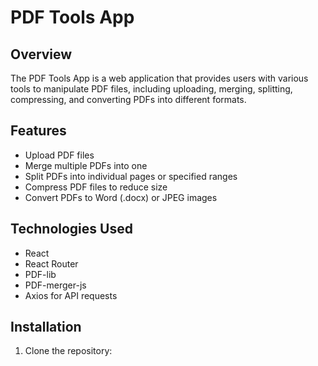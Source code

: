 # PDF Tools App

## Overview
The PDF Tools App is a web application that provides users with various tools to manipulate PDF files, including uploading, merging, splitting, compressing, and converting PDFs into different formats.

## Features
- Upload PDF files
- Merge multiple PDFs into one
- Split PDFs into individual pages or specified ranges
- Compress PDF files to reduce size
- Convert PDFs to Word (.docx) or JPEG images

## Technologies Used
- React
- React Router
- PDF-lib
- PDF-merger-js
- Axios for API requests

## Installation
1. Clone the repository:
   